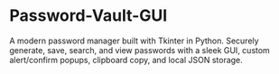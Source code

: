 # Password-Vault-GUI
A modern password manager built with Tkinter in Python. Securely generate, save, search, and view passwords with a sleek GUI, custom alert/confirm popups, clipboard copy, and local JSON storage.
